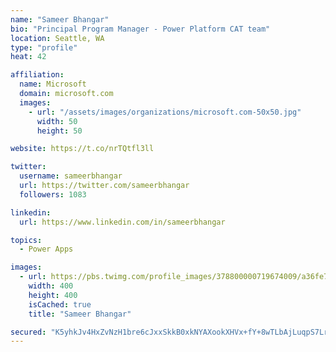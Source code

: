 ```yaml
---
name: "Sameer Bhangar"
bio: "Principal Program Manager - Power Platform CAT team"
location: Seattle, WA
type: "profile"
heat: 42

affiliation:
  name: Microsoft
  domain: microsoft.com
  images:
    - url: "/assets/images/organizations/microsoft.com-50x50.jpg"
      width: 50
      height: 50

website: https://t.co/nrTQtfl3ll

twitter:
  username: sameerbhangar
  url: https://twitter.com/sameerbhangar
  followers: 1083

linkedin:
  url: https://www.linkedin.com/in/sameerbhangar

topics:
  - Power Apps

images:
  - url: https://pbs.twimg.com/profile_images/378800000719674009/a36fe7ddfab1778b76e5793772e43798_400x400.jpeg
    width: 400
    height: 400
    isCached: true
    title: "Sameer Bhangar"

secured: "K5yhkJv4HxZvNzH1bre6cJxxSkkB0xkNYAXookXHVx+fY+8wTLbAjLuqpS7LrKi+k3K3BHyxGs5py2E2DMBcd9wyda6VVUdvbq/AzkAd9Nd1Ik+SqN8xINmRuq9ehhhjf8QwJKMDO7aONT76431fTdjHORYCbEbyi+0Iu1E/iqa21Z7s3REUrzROZrry4+VEw66Z0kpoay1obdr2jIMLnXoEr/k2AiJA4V8QYlk03bn358IAyIiXTY1zy/Ffu1qfJG0dkxSQpOKm3LqEDuZDOGF0ND9b9yr1pOk3drEfvuFrL0dDt2MhgCHD8+UhatPdG0RYozXogKmfh2oQ0Ls954wiZT6+8JYNGPm41CNCv6F3VdJkogXXczayHLy+ddvHwyvexcXkcvmkDNkX8LN6jm6Eeh+aQQrdvpJaHjMOlIU=;08giD7UKSGmQYalZZe1n8Q=="
---
```


